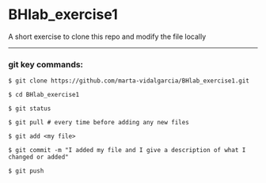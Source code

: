 # BHlab_exercise1
A short exercise to clone this repo and modify the file locally


***

### git key commands:

```{r}
$ git clone https://github.com/marta-vidalgarcia/BHlab_exercise1.git
```

```{r}
$ cd BHlab_exercise1 
```

```{r}
$ git status 
```

```{r}
$ git pull # every time before adding any new files
```

```{r}
$ git add <my file>
```

```{r}
$ git commit -m "I added my file and I give a description of what I changed or added"
```

```{r}
$ git push
```
